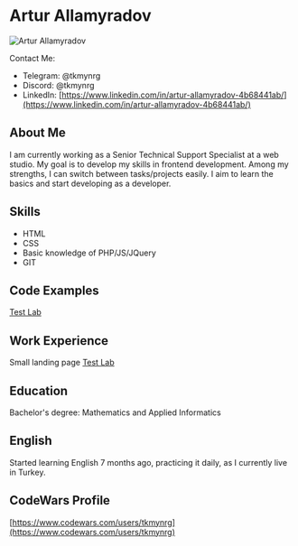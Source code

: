 # Artur Allamyradov

![Artur Allamyradov](https://media.licdn.com/dms/image/D4D03AQEsfqTp1IlrVg/profile-displayphoto-shrink_400_400/0/1676483845504?e=1693440000&v=beta&t=WLymobsbyI4DvCUuW5eIltVDe6vQ-uN2cBNiIB2GpWA)

Contact Me:
* Telegram: @tkmynrg
* Discord: @tkmynrg
* LinkedIn: [https://www.linkedin.com/in/artur-allamyradov-4b68441ab/](https://www.linkedin.com/in/artur-allamyradov-4b68441ab/)

## About Me
I am currently working as a Senior Technical Support Specialist at a web studio. My goal is to develop my skills in frontend development. Among my strengths, I can switch between tasks/projects easily. I aim to learn the basics and start developing as a developer.

## Skills
* HTML
* CSS
* Basic knowledge of PHP/JS/JQuery
* GIT

## Code Examples
[Test Lab](https://tkmynrg.github.io/testlab/dist/)

## Work Experience
Small landing page [Test Lab](https://tkmynrg.github.io/testlab/dist/)

## Education
Bachelor's degree: Mathematics and Applied Informatics

## English
Started learning English 7 months ago, practicing it daily, as I currently live in Turkey.

## CodeWars Profile
[https://www.codewars.com/users/tkmynrg](https://www.codewars.com/users/tkmynrg)

